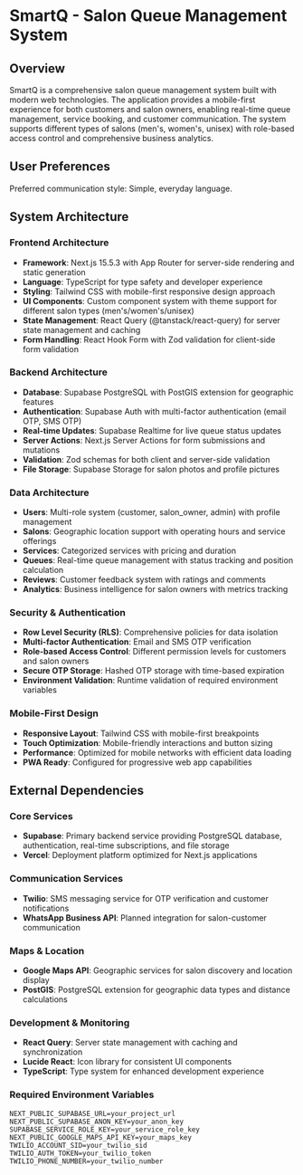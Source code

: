 # SmartQ - Salon Queue Management System

## Overview

SmartQ is a comprehensive salon queue management system built with modern web technologies. The application provides a mobile-first experience for both customers and salon owners, enabling real-time queue management, service booking, and customer communication. The system supports different types of salons (men's, women's, unisex) with role-based access control and comprehensive business analytics.

## User Preferences

Preferred communication style: Simple, everyday language.

## System Architecture

### Frontend Architecture
- **Framework**: Next.js 15.5.3 with App Router for server-side rendering and static generation
- **Language**: TypeScript for type safety and developer experience
- **Styling**: Tailwind CSS with mobile-first responsive design approach
- **UI Components**: Custom component system with theme support for different salon types (men's/women's/unisex)
- **State Management**: React Query (@tanstack/react-query) for server state management and caching
- **Form Handling**: React Hook Form with Zod validation for client-side form validation

### Backend Architecture
- **Database**: Supabase PostgreSQL with PostGIS extension for geographic features
- **Authentication**: Supabase Auth with multi-factor authentication (email OTP, SMS OTP)
- **Real-time Updates**: Supabase Realtime for live queue status updates
- **Server Actions**: Next.js Server Actions for form submissions and mutations
- **Validation**: Zod schemas for both client and server-side validation
- **File Storage**: Supabase Storage for salon photos and profile pictures

### Data Architecture
- **Users**: Multi-role system (customer, salon_owner, admin) with profile management
- **Salons**: Geographic location support with operating hours and service offerings
- **Services**: Categorized services with pricing and duration
- **Queues**: Real-time queue management with status tracking and position calculation
- **Reviews**: Customer feedback system with ratings and comments
- **Analytics**: Business intelligence for salon owners with metrics tracking

### Security & Authentication
- **Row Level Security (RLS)**: Comprehensive policies for data isolation
- **Multi-factor Authentication**: Email and SMS OTP verification
- **Role-based Access Control**: Different permission levels for customers and salon owners
- **Secure OTP Storage**: Hashed OTP storage with time-based expiration
- **Environment Validation**: Runtime validation of required environment variables

### Mobile-First Design
- **Responsive Layout**: Tailwind CSS with mobile-first breakpoints
- **Touch Optimization**: Mobile-friendly interactions and button sizing
- **Performance**: Optimized for mobile networks with efficient data loading
- **PWA Ready**: Configured for progressive web app capabilities

## External Dependencies

### Core Services
- **Supabase**: Primary backend service providing PostgreSQL database, authentication, real-time subscriptions, and file storage
- **Vercel**: Deployment platform optimized for Next.js applications

### Communication Services  
- **Twilio**: SMS messaging service for OTP verification and customer notifications
- **WhatsApp Business API**: Planned integration for salon-customer communication

### Maps & Location
- **Google Maps API**: Geographic services for salon discovery and location display
- **PostGIS**: PostgreSQL extension for geographic data types and distance calculations

### Development & Monitoring
- **React Query**: Server state management with caching and synchronization
- **Lucide React**: Icon library for consistent UI components
- **TypeScript**: Type system for enhanced development experience

### Required Environment Variables
```
NEXT_PUBLIC_SUPABASE_URL=your_project_url
NEXT_PUBLIC_SUPABASE_ANON_KEY=your_anon_key
SUPABASE_SERVICE_ROLE_KEY=your_service_role_key
NEXT_PUBLIC_GOOGLE_MAPS_API_KEY=your_maps_key
TWILIO_ACCOUNT_SID=your_twilio_sid
TWILIO_AUTH_TOKEN=your_twilio_token
TWILIO_PHONE_NUMBER=your_twilio_number
```
